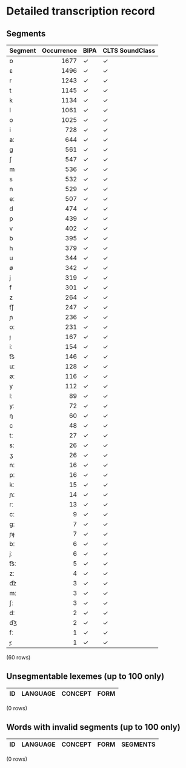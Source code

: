 
# Detailed transcription record

## Segments

| Segment | Occurrence | BIPA | CLTS SoundClass |
|:----------|-------------:|:-------|:------------------|
| ɒ | 1677 | ✓ | ✓ |
| ɛ | 1496 | ✓ | ✓ |
| r | 1243 | ✓ | ✓ |
| t | 1145 | ✓ | ✓ |
| k | 1134 | ✓ | ✓ |
| l | 1061 | ✓ | ✓ |
| o | 1025 | ✓ | ✓ |
| i | 728 | ✓ | ✓ |
| aː | 644 | ✓ | ✓ |
| ɡ | 561 | ✓ | ✓ |
| ʃ | 547 | ✓ | ✓ |
| m | 536 | ✓ | ✓ |
| s | 532 | ✓ | ✓ |
| n | 529 | ✓ | ✓ |
| eː | 507 | ✓ | ✓ |
| d | 474 | ✓ | ✓ |
| p | 439 | ✓ | ✓ |
| v | 402 | ✓ | ✓ |
| b | 395 | ✓ | ✓ |
| h | 379 | ✓ | ✓ |
| u | 344 | ✓ | ✓ |
| ø | 342 | ✓ | ✓ |
| j | 319 | ✓ | ✓ |
| f | 301 | ✓ | ✓ |
| z | 264 | ✓ | ✓ |
| t͡ʃ | 247 | ✓ | ✓ |
| ɲ | 236 | ✓ | ✓ |
| oː | 231 | ✓ | ✓ |
| ɟ | 167 | ✓ | ✓ |
| iː | 154 | ✓ | ✓ |
| t͡s | 146 | ✓ | ✓ |
| uː | 128 | ✓ | ✓ |
| øː | 116 | ✓ | ✓ |
| y | 112 | ✓ | ✓ |
| lː | 89 | ✓ | ✓ |
| yː | 72 | ✓ | ✓ |
| ŋ | 60 | ✓ | ✓ |
| c | 48 | ✓ | ✓ |
| tː | 27 | ✓ | ✓ |
| sː | 26 | ✓ | ✓ |
| ʒ | 26 | ✓ | ✓ |
| nː | 16 | ✓ | ✓ |
| pː | 16 | ✓ | ✓ |
| kː | 15 | ✓ | ✓ |
| ɲː | 14 | ✓ | ✓ |
| rː | 13 | ✓ | ✓ |
| cː | 9 | ✓ | ✓ |
| ɡː | 7 | ✓ | ✓ |
| ɲɟ | 7 | ✓ | ✓ |
| bː | 6 | ✓ | ✓ |
| jː | 6 | ✓ | ✓ |
| t͡sː | 5 | ✓ | ✓ |
| zː | 4 | ✓ | ✓ |
| d͡z | 3 | ✓ | ✓ |
| mː | 3 | ✓ | ✓ |
| ʃː | 3 | ✓ | ✓ |
| dː | 2 | ✓ | ✓ |
| d͡ʒ | 2 | ✓ | ✓ |
| fː | 1 | ✓ | ✓ |
| ɟː | 1 | ✓ | ✓ |

(60 rows)



## Unsegmentable lexemes (up to 100 only)

| ID | LANGUAGE | CONCEPT | FORM |
|------|------------|-----------|--------|

(0 rows)



## Words with invalid segments (up to 100 only)

| ID | LANGUAGE | CONCEPT | FORM | SEGMENTS |
|------|------------|-----------|--------|------------|

(0 rows)


